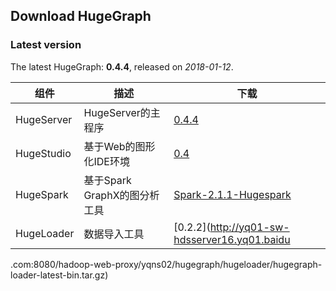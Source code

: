 ## Download HugeGraph


### Latest version


The latest HugeGraph: **0.4.4**, released on *2018-01-12*.  

组件|描述|下载
-----|----|----
HugeServer|HugeServer的主程序|[0.4.4](http://yq01-sw-hdsserver16.yq01.baidu.com:8080/hadoop-web-proxy/yqns02/hugegraph/hugegraph-release-0.4.4-SNAPSHOT.tar.gz)
HugeStudio|基于Web的图形化IDE环境|[0.4](http://yq01-sw-hdsserver16.yq01.baidu.com:8080/hadoop-web-proxy/yqns02/hugegraph/hugestudio/hugestudio-release-0.4-SNAPSHOT.tar.gz)
HugeSpark|基于Spark GraphX的图分析工具|[Spark-2.1.1-Hugespark](http://yq01-sw-hdsserver16.yq01.baidu.com:8080/hadoop-web-proxy/yqns02/hugegraph/hugespark/Spark-2.1.1-Hugespark.tar.gz)
HugeLoader|数据导入工具|[0.2.2](http://yq01-sw-hdsserver16.yq01.baidu
.com:8080/hadoop-web-proxy/yqns02/hugegraph/hugeloader/hugegraph-loader-latest-bin.tar.gz)

